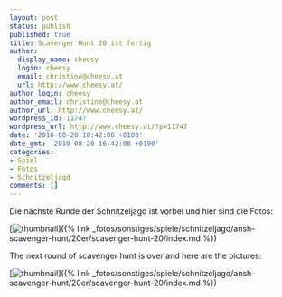 ```yaml
---
layout: post
status: publish
published: true
title: Scavenger Hunt 20 ist fertig
author:
  display_name: cheesy
  login: cheesy
  email: christine@cheesy.at
  url: http://www.cheesy.at/
author_login: cheesy
author_email: christine@cheesy.at
author_url: http://www.cheesy.at/
wordpress_id: 11747
wordpress_url: http://www.cheesy.at/?p=11747
date: '2010-08-20 18:42:08 +0100'
date_gmt: '2010-08-20 16:42:08 +0100'
categories:
- Spiel
- Fotos
- Schnitzeljagd
comments: []
---
```

<!--:de-->Die nächste Runde der Schnitzeljagd ist vorbei und hier sind die Fotos:
[![](http://www.cheesy.at/wp-content/uploads/2010/08/thumbnail2.jpg "thumbnail")]({% link _fotos/sonstiges/spiele/schnitzeljagd/ansh-scavenger-hunt/20er/scavenger-hunt-20/index.md %})
<!--:--><!--:en-->The next round of scavenger hunt is over and here are the pictures:
[![](http://www.cheesy.at/wp-content/uploads/2010/08/thumbnail2.jpg "thumbnail")]({% link _fotos/sonstiges/spiele/schnitzeljagd/ansh-scavenger-hunt/20er/scavenger-hunt-20/index.md %})
<!--:-->
